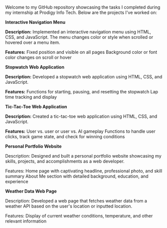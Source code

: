 Welcome to my GitHub repository showcasing the tasks I completed during my internship at Prodigy Info Tech. Below are the projects I've worked on:

**Interactive Navigation Menu**

**Description:** Implemented an interactive navigation menu using HTML, CSS, and JavaScript. The menu changes color or style when scrolled or hovered over a menu item.

**Features:** Fixed position and visible on all pages Background color or font color changes on scroll or hover

**Stopwatch Web Application**

**Description:** Developed a stopwatch web application using HTML, CSS, and JavaScript.

**Features:** Functions for starting, pausing, and resetting the stopwatch Lap time tracking and display

**Tic-Tac-Toe Web Application**

**Description:** Created a tic-tac-toe web application using HTML, CSS, and JavaScript.

**Features:** User vs. user or user vs. AI gameplay Functions to handle user clicks, track game state, and check for winning conditions

**Personal Portfolio Website**

Description: Designed and built a personal portfolio website showcasing my skills, projects, and accomplishments as a web developer.

Features: Home page with captivating headline, professional photo, and skill summary About Me section with detailed background, education, and experience

**Weather Data Web Page**

Description: Developed a web page that fetches weather data from a weather API based on the user's location or inputted location.

Features: Display of current weather conditions, temperature, and other relevant information
